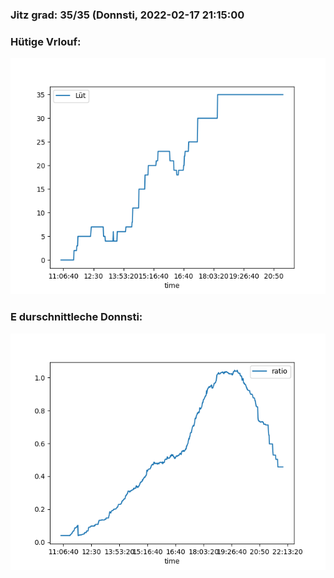 ### Jitz grad: 35/35 (Donnsti, 2022-02-17 21:15:00

### Hütige Vrlouf:
![Graph](Today.png)

### E durschnittleche Donnsti:
![Graph](Donnsti.png)